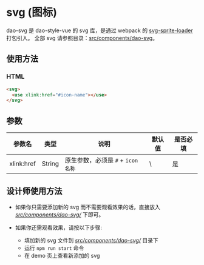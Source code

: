 # svg (图标)

dao-svg 是 dao-style-vue 的 svg 库，是通过 webpack 的 [svg-sprite-loader](https://github.com/kisenka/svg-sprite-loader) 打包引入。
全部 svg 请参照目录：[src/components/dao-svg](../src/components/dao-svg)。

## 使用方法

### HTML

```HTML
<svg>
  <use xlink:href="#icon-name"></use>
</svg>
```

## 参数

参数名 | 类型 | 说明 | 默认值 | 是否必填
-|-|-|-|-
xlink:href | String | 原生参数，必须是 `#` + `icon 名称` | \ | 是

## 设计师使用方法

- 如果你只需要添加新的 svg 而不需要观看效果的话，直接放入 _[src/components/dao-svg/](../src/components/dao-svg)_ 下即可。

- 如果你还需观看效果，请按以下步骤:
  + 填加新的 svg 文件到 _[src/components/dao-svg/](../src/components/dao-svg)_ 目录下
  + 运行 `npm run start` 命令
  + 在 demo 页上查看新添加的 svg

